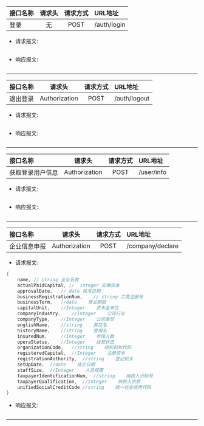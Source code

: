 
|接口名称|请求头|请求方式|URL地址|
|:--|:--:|:--:|:--|
|登录|无|POST|/auth/login|POST|
* 请求报文:
```java

```
* 响应报文:
```java

```
-----
|接口名称|请求头|请求方式|URL地址|
|:--|:--:|:--:|:--|
|退出登录|Authorization|POST|/auth/logout|POST|
* 请求报文:
```java

```
* 响应报文:
```java

```
-----
|接口名称|请求头|请求方式|URL地址|
|:--|:--:|:--:|:--|
|获取登录用户信息|Authorization|POST|/user/info|POST|
* 请求报文:
```java

```
* 响应报文:
```java

```
-----
|接口名称|请求头|请求方式|URL地址|
|:--|:--:|:--:|:--|
|企业信息申报|Authorization|POST|/company/declare|POST|
* 请求报文:
```java
{
    name, // string 企业名称
    actualPaidCapital, //  integer 实缴资本
    approvalDate,	// date 核准日期
    businessRegistrationNum,	// string 工商注册号
    businessTerm,	//date    营业期限
    capitalUnit,	//Integer    资本金单位
    companyIndustry,	//Integer    公司行业
    companyType,	//Integer    公司类型
    englishName,    //string    英文名
    historyName,	//string    曾用名
    insuredNum,	    //Integer    参保人数
    operaStatus,	//Integer    经营状态
    organizationCode,	//string    组织机构代码
    registeredCapital,	//Integer    注册资本
    registrationAuthority,	//string    登记机关
    setUpDate,	//date    成立日期
    staffSize,	//Integer    人员规模
    taxpayerIdentificationNum,	//string    纳税人识别号
    taxpayerQualification,	//Integer    纳税人资质
    unifiedSocialCreditCode	//string    统一社会信用代码
}
```
* 响应报文:
```java

```
-----